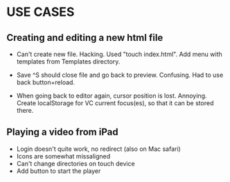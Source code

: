 USE CASES
=========


Creating and editing a new html file
------------------------------------

- Can't create new file. Hacking. Used "touch index.html". 
  Add menu with templates from Templates directory.

+ Save ^S should close file and go back to preview. Confusing. Had to use back button+reload.

- When going back to editor again, cursor position is lost. Annoying. 
  Create localStorage for VC current focus(es), so that it can be stored there.

Playing a video from iPad
-------------------------

- Login doesn't quite work, no redirect (also on Mac safari)
- Icons are somewhat missaligned
- Can't change directories on touch device
- Add button to start the player

